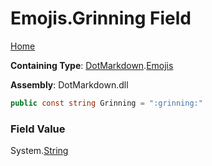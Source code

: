 # Emojis\.Grinning Field

[Home](../../../README.md)

**Containing Type**: [DotMarkdown](../../README.md)\.[Emojis](../README.md)

**Assembly**: DotMarkdown\.dll

```csharp
public const string Grinning = ":grinning:"
```

### Field Value

System\.[String](https://docs.microsoft.com/en-us/dotnet/api/system.string)